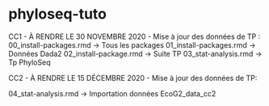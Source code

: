 # phyloseq-tuto

CC1 - À RENDRE LE 30 NOVEMBRE 2020 - Mise à jour des données de TP : 
00_install-packages.rmd -> Tous les packages
01_install-packages.rmd -> Données Dada2
02_install-package.rmd -> Suite TP
03_stat-analysis.rmd -> Tp PhyloSeq

CC2 - À RENDRE LE 15 DÉCEMBRE 2020 - Mise à jour des données de TP:

04_stat-analysis.rmd -> Importation données EcoG2_data_cc2


